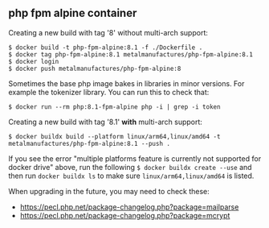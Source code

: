 ## php fpm alpine container

Creating a new build with tag '8' without multi-arch support:

    $ docker build -t php-fpm-alpine:8.1 -f ./Dockerfile .
    $ docker tag php-fpm-alpine:8.1 metalmanufactures/php-fpm-alpine:8.1
    $ docker login 
    $ docker push metalmanufactures/php-fpm-alpine:8

Sometimes the base php image bakes in libraries in minor versions. For example the tokenizer library. You can run this to check that:

    $ docker run --rm php:8.1-fpm-alpine php -i | grep -i token

Creating a new build with tag '8.1' **with** multi-arch support:

    $ docker buildx build --platform linux/arm64,linux/amd64 -t metalmanufactures/php-fpm-alpine:8.1 --push .

If you see the error "multiple platforms feature is currently not supported for docker drive" above, run the following `$ docker buildx create --use` and then run `docker buildx ls` to make sure `linux/arm64,linux/amd64` is listed.

When upgrading in the future, you may need to check these:
* https://pecl.php.net/package-changelog.php?package=mailparse
* https://pecl.php.net/package-changelog.php?package=mcrypt
